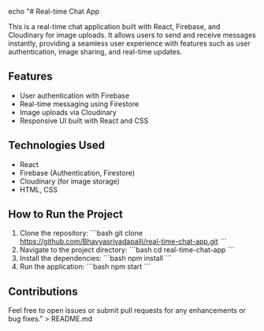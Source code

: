 echo "# Real-time Chat App

This is a real-time chat application built with React, Firebase, and Cloudinary for image uploads. It allows users to send and receive messages instantly, providing a seamless user experience with features such as user authentication, image sharing, and real-time updates.

## Features
- User authentication with Firebase
- Real-time messaging using Firestore
- Image uploads via Cloudinary
- Responsive UI built with React and CSS

## Technologies Used
- React
- Firebase (Authentication, Firestore)
- Cloudinary (for image storage)
- HTML, CSS

## How to Run the Project
1. Clone the repository:
   \`\`\`bash
   git clone https://github.com/Bhavyasrivadapalli/real-time-chat-app.git
   \`\`\`
2. Navigate to the project directory:
   \`\`\`bash
   cd real-time-chat-app
   \`\`\`
3. Install the dependencies:
   \`\`\`bash
   npm install
   \`\`\`
4. Run the application:
   \`\`\`bash
   npm start
   \`\`\`

## Contributions
Feel free to open issues or submit pull requests for any enhancements or bug fixes." > README.md
